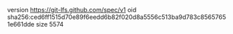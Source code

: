 version https://git-lfs.github.com/spec/v1
oid sha256:ced6ff1515d70e89f6eedd6b82f020d8a5556c513ba9d783c85657651e661dde
size 5574

